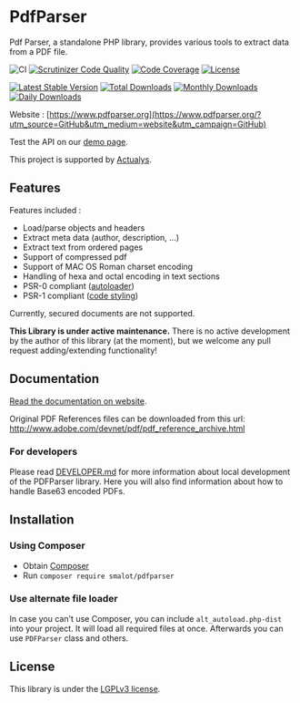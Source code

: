 # PdfParser #

Pdf Parser, a standalone PHP library, provides various tools to extract data from a PDF file.

![CI](https://github.com/smalot/pdfparser/workflows/CI/badge.svg)
[![Scrutinizer Code Quality](https://scrutinizer-ci.com/g/smalot/pdfparser/badges/quality-score.png?b=master)](https://scrutinizer-ci.com/g/smalot/pdfparser/?branch=master)
[![Code Coverage](https://scrutinizer-ci.com/g/smalot/pdfparser/badges/coverage.png?b=master)](https://scrutinizer-ci.com/g/smalot/pdfparser/?branch=master)
[![License](https://poser.pugx.org/smalot/pdfparser/license)](//packagist.org/packages/smalot/pdfparser)

[![Latest Stable Version](https://poser.pugx.org/smalot/pdfparser/v)](//packagist.org/packages/smalot/pdfparser)
[![Total Downloads](https://poser.pugx.org/smalot/pdfparser/downloads)](//packagist.org/packages/smalot/pdfparser)
[![Monthly Downloads](https://poser.pugx.org/smalot/pdfparser/d/monthly)](//packagist.org/packages/smalot/pdfparser)
[![Daily Downloads](https://poser.pugx.org/smalot/pdfparser/d/daily)](//packagist.org/packages/smalot/pdfparser)

Website : [https://www.pdfparser.org](https://www.pdfparser.org/?utm_source=GitHub&utm_medium=website&utm_campaign=GitHub)

Test the API on our [demo page](https://www.pdfparser.org/demo).

This project is supported by [Actualys](http://www.actualys.com).

## Features ##

Features included :

- Load/parse objects and headers
- Extract meta data (author, description, ...)
- Extract text from ordered pages
- Support of compressed pdf
- Support of MAC OS Roman charset encoding
- Handling of hexa and octal encoding in text sections
- PSR-0 compliant ([autoloader](https://github.com/php-fig/fig-standards/blob/master/accepted/PSR-0.md))
- PSR-1 compliant ([code styling](https://github.com/php-fig/fig-standards/blob/master/accepted/PSR-1-basic-coding-standard.md))

Currently, secured documents are not supported.

**This Library is under active maintenance.**
There is no active development by the author of this library (at the moment), but we welcome any pull request adding/extending functionality!

## Documentation ##

[Read the documentation on website](http://www.pdfparser.org/documentation?utm_source=GitHub&utm_medium=documentation&utm_campaign=GitHub).

Original PDF References files can be downloaded from this url: http://www.adobe.com/devnet/pdf/pdf_reference_archive.html

### For developers

Please read [DEVELOPER.md](DEVELOPER.md) for more information about local development of the PDFParser library. Here you will also find information about how to handle Base63 encoded PDFs.

## Installation

### Using Composer

* Obtain [Composer](https://getcomposer.org)
* Run `composer require smalot/pdfparser`

### Use alternate file loader

In case you can't use Composer, you can include `alt_autoload.php-dist` into your project.
It will load all required files at once.
Afterwards you can use `PDFParser` class and others.

## License ##

This library is under the [LGPLv3 license](https://github.com/smalot/pdfparser/blob/master/LICENSE.txt).
